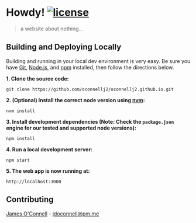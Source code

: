 # Howdy! [![license](https://img.shields.io/badge/license-MIT-blue.svg)](https://opensource.org/license/mit/)

> a website about nothing...

## Building and Deploying Locally

Building and running in your local dev environment is very easy. Be sure you have [Git](https://git-scm.com/downloads), [Node.js](https://nodejs.org/), and [npm](http://npmjs.com/) installed, then follow the directions below.

**1. Clone the source code:**
```
git clone https://github.com/oconnellj2/oconnellj2.github.io.git
```

**2. (Optional) Install the correct node version using [nvm](https://github.com/nvm-sh/nvm):**
```
nvm install
```

**3. Install development dependencies (Note: Check the `package.json` engine for our tested and supported node versions):**
```
npm install
```

**4. Run a local development server:**
```
npm start
```

**5. The web app is now running at:**
```
http://localhost:3000
```

## Contributing
[James O'Connell](https://github.com/oconnellj2) - [jdoconnell@pm.me](mailto:jdoconnell@pm.me)